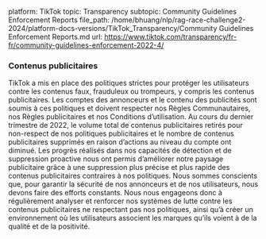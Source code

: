 platform: TikTok
topic: Transparency
subtopic: Community Guidelines Enforcement Reports
file_path: /home/bhuang/nlp/rag-race-challenge2-2024/platform-docs-versions/TikTok_Transparency/Community Guidelines Enforcement Reports.md
url: https://www.tiktok.com/transparency/fr-fr/community-guidelines-enforcement-2022-4/


### Contenus publicitaires

TikTok a mis en place des politiques strictes pour protéger les utilisateurs contre les contenus faux, frauduleux ou trompeurs, y compris les contenus publicitaires. Les comptes des annonceurs et le contenu des publicités sont soumis à ces politiques et doivent respecter nos Règles Communautaires, nos Règles publicitaires et nos Conditions d’utilisation. Au cours du dernier trimestre de 2022, le volume total de contenus publicitaires retirés pour non-respect de nos politiques publicitaires et le nombre de contenus publicitaires supprimés en raison d’actions au niveau du compte ont diminué. Les progrès réalisés dans nos capacités de détection et de suppression proactive nous ont permis d’améliorer notre paysage publicitaire grâce à une suppression plus précise et plus rapide des contenus publicitaires contraires à nos politiques. Nous sommes conscients que, pour garantir la sécurité de nos annonceurs et de nos utilisateurs, nous devons faire des efforts constants. Nous nous engageons donc à régulièrement analyser et renforcer nos systèmes de lutte contre les contenus publicitaires ne respectant pas nos politiques, ainsi qu’à créer un environnement où les utilisateurs associent les marques qu’ils voient à de la qualité et de la positivité.